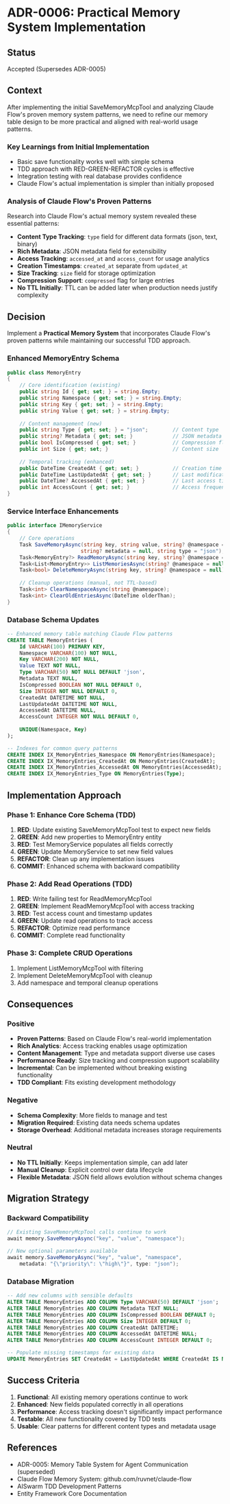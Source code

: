 # ADR-0006: Practical Memory System Implementation

## Status
Accepted (Supersedes ADR-0005)

## Context

After implementing the initial SaveMemoryMcpTool and analyzing Claude Flow's proven memory system patterns, we need to refine our memory table design to be more practical and aligned with real-world usage patterns.

### Key Learnings from Initial Implementation
- Basic save functionality works well with simple schema
- TDD approach with RED-GREEN-REFACTOR cycles is effective
- Integration testing with real database provides confidence
- Claude Flow's actual implementation is simpler than initially proposed

### Analysis of Claude Flow's Proven Patterns
Research into Claude Flow's actual memory system revealed these essential patterns:
- **Content Type Tracking**: `type` field for different data formats (json, text, binary)
- **Rich Metadata**: JSON metadata field for extensibility
- **Access Tracking**: `accessed_at` and `access_count` for usage analytics
- **Creation Timestamps**: `created_at` separate from `updated_at`
- **Size Tracking**: `size` field for storage optimization
- **Compression Support**: `compressed` flag for large entries
- **No TTL Initially**: TTL can be added later when production needs justify complexity

## Decision

Implement a **Practical Memory System** that incorporates Claude Flow's proven patterns while maintaining our successful TDD approach.

### Enhanced MemoryEntry Schema

```csharp
public class MemoryEntry
{
    // Core identification (existing)
    public string Id { get; set; } = string.Empty;
    public string Namespace { get; set; } = string.Empty;
    public string Key { get; set; } = string.Empty;
    public string Value { get; set; } = string.Empty;
    
    // Content management (new)
    public string Type { get; set; } = "json";        // Content type
    public string? Metadata { get; set; }             // JSON metadata
    public bool IsCompressed { get; set; }            // Compression flag
    public int Size { get; set; }                     // Content size
    
    // Temporal tracking (enhanced)
    public DateTime CreatedAt { get; set; }           // Creation time
    public DateTime LastUpdatedAt { get; set; }       // Last modification
    public DateTime? AccessedAt { get; set; }         // Last access time
    public int AccessCount { get; set; }              // Access frequency
}
```

### Service Interface Enhancements

```csharp
public interface IMemoryService
{
    // Core operations
    Task SaveMemoryAsync(string key, string value, string? @namespace = null, 
                        string? metadata = null, string type = "json");
    Task<MemoryEntry?> ReadMemoryAsync(string key, string? @namespace = null);
    Task<List<MemoryEntry>> ListMemoriesAsync(string? @namespace = null, int limit = 100);
    Task<bool> DeleteMemoryAsync(string key, string? @namespace = null);
    
    // Cleanup operations (manual, not TTL-based)
    Task<int> ClearNamespaceAsync(string @namespace);
    Task<int> ClearOldEntriesAsync(DateTime olderThan);
}
```

### Database Schema Updates

```sql
-- Enhanced memory table matching Claude Flow patterns
CREATE TABLE MemoryEntries (
    Id VARCHAR(100) PRIMARY KEY,
    Namespace VARCHAR(100) NOT NULL,
    Key VARCHAR(200) NOT NULL,
    Value TEXT NOT NULL,
    Type VARCHAR(50) NOT NULL DEFAULT 'json',
    Metadata TEXT NULL,
    IsCompressed BOOLEAN NOT NULL DEFAULT 0,
    Size INTEGER NOT NULL DEFAULT 0,
    CreatedAt DATETIME NOT NULL,
    LastUpdatedAt DATETIME NOT NULL,
    AccessedAt DATETIME NULL,
    AccessCount INTEGER NOT NULL DEFAULT 0,
    
    UNIQUE(Namespace, Key)
);

-- Indexes for common query patterns
CREATE INDEX IX_MemoryEntries_Namespace ON MemoryEntries(Namespace);
CREATE INDEX IX_MemoryEntries_CreatedAt ON MemoryEntries(CreatedAt);
CREATE INDEX IX_MemoryEntries_AccessedAt ON MemoryEntries(AccessedAt);
CREATE INDEX IX_MemoryEntries_Type ON MemoryEntries(Type);
```

## Implementation Approach

### Phase 1: Enhance Core Schema (TDD)
1. **RED**: Update existing SaveMemoryMcpTool test to expect new fields
2. **GREEN**: Add new properties to MemoryEntry entity
3. **RED**: Test MemoryService populates all fields correctly
4. **GREEN**: Update MemoryService to set new field values
5. **REFACTOR**: Clean up any implementation issues
6. **COMMIT**: Enhanced schema with backward compatibility

### Phase 2: Add Read Operations (TDD)
1. **RED**: Write failing test for ReadMemoryMcpTool
2. **GREEN**: Implement ReadMemoryMcpTool with access tracking
3. **RED**: Test access count and timestamp updates
4. **GREEN**: Update read operations to track access
5. **REFACTOR**: Optimize read performance
6. **COMMIT**: Complete read functionality

### Phase 3: Complete CRUD Operations
1. Implement ListMemoryMcpTool with filtering
2. Implement DeleteMemoryMcpTool with cleanup
3. Add namespace and temporal cleanup operations

## Consequences

### Positive
- **Proven Patterns**: Based on Claude Flow's real-world implementation
- **Rich Analytics**: Access tracking enables usage optimization
- **Content Management**: Type and metadata support diverse use cases
- **Performance Ready**: Size tracking and compression support scalability
- **Incremental**: Can be implemented without breaking existing functionality
- **TDD Compliant**: Fits existing development methodology

### Negative
- **Schema Complexity**: More fields to manage and test
- **Migration Required**: Existing data needs schema updates
- **Storage Overhead**: Additional metadata increases storage requirements

### Neutral
- **No TTL Initially**: Keeps implementation simple, can add later
- **Manual Cleanup**: Explicit control over data lifecycle
- **Flexible Metadata**: JSON field allows evolution without schema changes

## Migration Strategy

### Backward Compatibility
```csharp
// Existing SaveMemoryMcpTool calls continue to work
await memory.SaveMemoryAsync("key", "value", "namespace");

// New optional parameters available
await memory.SaveMemoryAsync("key", "value", "namespace", 
    metadata: "{\"priority\": \"high\"}", type: "json");
```

### Database Migration
```sql
-- Add new columns with sensible defaults
ALTER TABLE MemoryEntries ADD COLUMN Type VARCHAR(50) DEFAULT 'json';
ALTER TABLE MemoryEntries ADD COLUMN Metadata TEXT NULL;
ALTER TABLE MemoryEntries ADD COLUMN IsCompressed BOOLEAN DEFAULT 0;
ALTER TABLE MemoryEntries ADD COLUMN Size INTEGER DEFAULT 0;
ALTER TABLE MemoryEntries ADD COLUMN CreatedAt DATETIME;
ALTER TABLE MemoryEntries ADD COLUMN AccessedAt DATETIME NULL;
ALTER TABLE MemoryEntries ADD COLUMN AccessCount INTEGER DEFAULT 0;

-- Populate missing timestamps for existing data
UPDATE MemoryEntries SET CreatedAt = LastUpdatedAt WHERE CreatedAt IS NULL;
```

## Success Criteria

1. **Functional**: All existing memory operations continue to work
2. **Enhanced**: New fields populated correctly in all operations
3. **Performance**: Access tracking doesn't significantly impact performance
4. **Testable**: All new functionality covered by TDD tests
5. **Usable**: Clear patterns for different content types and metadata usage

## References
- ADR-0005: Memory Table System for Agent Communication (superseded)
- Claude Flow Memory System: github.com/ruvnet/claude-flow
- AISwarm TDD Development Patterns
- Entity Framework Core Documentation